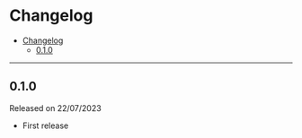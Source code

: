 # Changelog

- [Changelog](#changelog)
  - [0.1.0](#010)

---

## 0.1.0

Released on 22/07/2023

- First release
